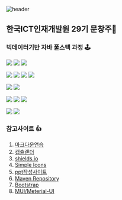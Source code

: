 ![header](https://capsule-render.vercel.app/api?type=waving&color=random&height=300&section=header&text=Puding%20Jelly&fontSize=90&fontColor=eeeeee)
<!-- <img src="https://github-readme-stats.vercel.app/api?username=PudingJelly&theme=tokyonight&show_icons=true&text_color=e5e5f0&icon_color=707070&hide_border=true" width="50%" />
<img src="https://github-readme-stats.vercel.app/api/top-langs/?username=PudingJelly&layout=compact" width="43%"> -->

## 한국ICT인재개발원 29기 문창주👋
### 빅데이터기반 자바 풀스택 과정 🕹
<img src="https://img.shields.io/badge/HTML-E34F26?logo=HTML5&logoColor=white"/> <img src="https://img.shields.io/badge/CSS-1572B6?logo=css3&logoColor=white"/> <img src="https://img.shields.io/badge/JavaScript-F7DF1E?logo=javascript&logoColor=white"/>

<img src="https://img.shields.io/badge/Java-critical"/>  <img src="https://img.shields.io/badge/JSP-yellow"/> <img src="https://img.shields.io/badge/Spring-6DB33F?logo=spring&logoColor=white"/> <img src="https://img.shields.io/badge/Spring Boot-6DB33F?logo=springboot&logoColor=white"/>

<img src="https://img.shields.io/badge/Python-3776AB?logo=Python&logoColor=white"/> <img src="https://img.shields.io/badge/Flask-000000?logo=Flask&logoColor=white"/> 

<img src="https://img.shields.io/badge/Flutter-02569B?logo=Flutter&logoColor=white"/> <img src="https://img.shields.io/badge/Dart-0175C2?logo=Dart&logoColor=white"/> <img src="https://img.shields.io/badge/React-61DAFB?logo=React&logoColor=white"/>

<img src="https://img.shields.io/badge/OracleDB-inactive"/> <img src="https://img.shields.io/badge/MySQL-4479A1?logo=MySQL&logoColor=white"/>

### 참고사이트 👍

1. [마크다운연습](https://dillinger.io/)
2. [캡슐랜더](https://github.com/kyechan99/capsule-render)
3. [shields.io](https://shields.io/)
4. [Simple Icons](https://simpleicons.org/)
5. [ppt작성사이트](https://prezi.com/)
6. [Maven Repository](https://mvnrepository.com/)
7. [Bootstrap](https://getbootstrap.kr/)
8. [MUI/Meterial-UI](https://mui.com/)

<!-- <img src="https://cdn.pixabay.com/photo/2015/04/01/20/36/pudding-702960__340.jpg" alt="pic" /> -->
















<!--
**PudingJelly/PudingJelly** is a ✨ _special_ ✨ repository because its `README.md` (this file) appears on your GitHub profile.

Here are some ideas to get you started:

- 🔭 I’m currently working on ...
- 🌱 I’m currently learning ...
- 👯 I’m looking to collaborate on ...
- 🤔 I’m looking for help with ...
- 💬 Ask me about ...
- 📫 How to reach me: ...
- 😄 Pronouns: ...
- ⚡ Fun fact: ...
-->
